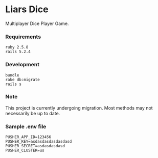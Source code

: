 # Liars Dice
Multiplayer Dice Player Game.

### Requirements
```
ruby 2.5.8
rails 5.2.4
```

### Development
```
bundle
rake db:migrate
rails s
```

### Note
This project is currently undergoing migration. Most methods may not necessarily be up to date.

### Sample .env file
```
PUSHER_APP_ID=123456
PUSHER_KEY=asdasdasdasdasdasd
PUSHER_SECRET=asdasdasdasd
PUSHER_CLUSTER=us
```